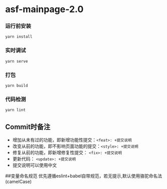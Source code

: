 # asf-mainpage-2.0

### 运行前安装
```
yarn install
```

### 实时调试
```
yarn serve
```

### 打包
```
yarn build
```

### 代码检测
```
yarn lint
```


## Commit时备注
* 增加从未有过的功能，即新增功能性提交：`<feat>: +提交说明`
* 改变从前的功能，即不影响页面功能的提交：`<style>: +提交说明`
* 修复从前的功能，即新增修复性提交： `<fix>: +提交说明`
* 更新代码： `<update>: +提交说明`
* 提交说明可以使用中文


##变量命名规范
优先遵循eslint+babel自带规范，若无提示,默认使用骆驼命名法(camelCase)
